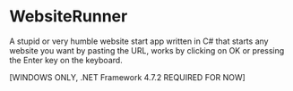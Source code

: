 # WebsiteRunner
A stupid or very humble website start app written in C# that starts any website you want by pasting the URL, works by clicking on OK or pressing the Enter key on the keyboard.

[WINDOWS ONLY, .NET Framework 4.7.2 REQUIRED FOR NOW]
